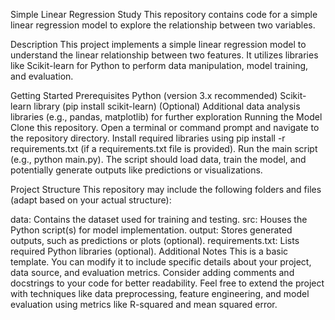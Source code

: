 Simple Linear Regression Study
This repository contains code for a simple linear regression model to explore the relationship between two variables.

Description
This project implements a simple linear regression model to understand the linear relationship between two features. It utilizes libraries like Scikit-learn for Python to perform data manipulation, model training, and evaluation.

Getting Started
Prerequisites
Python (version 3.x recommended)
Scikit-learn library (pip install scikit-learn)
(Optional) Additional data analysis libraries (e.g., pandas, matplotlib) for further exploration
Running the Model
Clone this repository.
Open a terminal or command prompt and navigate to the repository directory.
Install required libraries using pip install -r requirements.txt (if a requirements.txt file is provided).
Run the main script (e.g., python main.py).
The script should load data, train the model, and potentially generate outputs like predictions or visualizations.

Project Structure
This repository may include the following folders and files (adapt based on your actual structure):

data: Contains the dataset used for training and testing.
src: Houses the Python script(s) for model implementation.
output: Stores generated outputs, such as predictions or plots (optional).
requirements.txt: Lists required Python libraries (optional).
Additional Notes
This is a basic template. You can modify it to include specific details about your project, data source, and evaluation metrics.
Consider adding comments and docstrings to your code for better readability.
Feel free to extend the project with techniques like data preprocessing, feature engineering, and model evaluation using metrics like R-squared and mean squared error.
